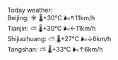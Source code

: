 Today weather:  
Beijing: ☀️   🌡️+30°C 🌬️↖11km/h  
Tianjin: ⛅️  🌡️+30°C 🌬️←11km/h  
Shijiazhuang: ⛅️  🌡️+27°C 🌬️↓6km/h  
Tangshan: ⛅️  🌡️+33°C 🌬️↑6km/h  
